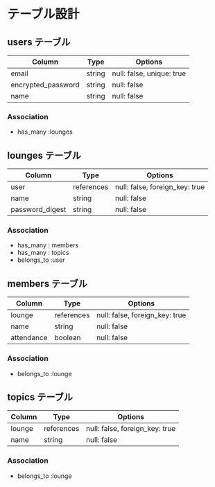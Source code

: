 # テーブル設計

## users テーブル

| Column             | Type   | Options     |
| ------------------ | ------ | ----------- |
| email               | string | null: false, unique: true |
| encrypted_password   | string | null: false |
| name   | string | null: false |

### Association

- has_many :lounges


## lounges テーブル

| Column | Type   | Options     |
| ------ | ------ | ----------- |
| user   | references | null: false, foreign_key: true |
| name   | string | null: false |
| password_digest   | string | null: false |

### Association

- has_many : members
- has_many : topics
- belongs_to :user


## members テーブル

| Column  | Type       | Options                        |
| ------- | ---------- | ------------------------------ |
| lounge    | references | null: false, foreign_key: true |
| name   | string | null: false |
| attendance    | boolean | null: false |

### Association
- belongs_to :lounge


## topics テーブル

| Column | Type   | Options     |
| ------ | ------ | ----------- |
| lounge   | references | null: false, foreign_key: true |
| name   | string | null: false |


### Association

- belongs_to :lounge